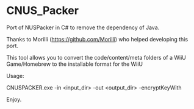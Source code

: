 # CNUS_Packer
 Port of NUSPacker in C# to remove the dependency of Java.
 
 Thanks to Morilli (https://github.com/Morilli) who helped developing this port.
 
 
This tool allows you to convert the code/content/meta folders of a WiiU Game/Homebrew to the installable format for the WiiU
 
Usage:

CNUSPACKER.exe -in <input_dir> -out <output_dir> -encryptKeyWith <commonKey>

Enjoy.
 

 
 
